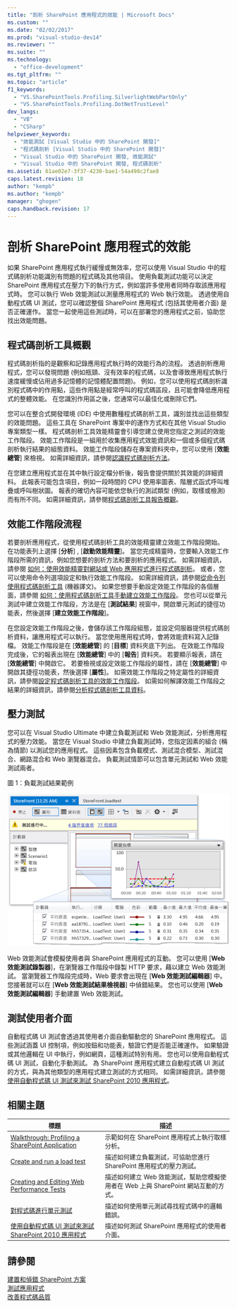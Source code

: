 ```yaml
---
title: "剖析 SharePoint 應用程式的效能 | Microsoft Docs"
ms.custom: ""
ms.date: "02/02/2017"
ms.prod: "visual-studio-dev14"
ms.reviewer: ""
ms.suite: ""
ms.technology: 
  - "office-development"
ms.tgt_pltfrm: ""
ms.topic: "article"
f1_keywords: 
  - "VS.SharePointTools.Profiling.SilverlightWebPartOnly"
  - "VS.SharePointTools.Profiling.DotNetTrustLevel"
dev_langs: 
  - "VB"
  - "CSharp"
helpviewer_keywords: 
  - "效能測試 [Visual Studio 中的 SharePoint 開發]"
  - "程式碼剖析 [Visual Studio 中的 SharePoint 開發]"
  - "Visual Studio 中的 SharePoint 開發, 效能測試"
  - "Visual Studio 中的 SharePoint 開發, 程式碼剖析"
ms.assetid: 61ae02e7-3f37-4230-bae1-54a498c2fae8
caps.latest.revision: 18
author: "kempb"
ms.author: "kempb"
manager: "ghogen"
caps.handback.revision: 17
---
```

# 剖析 SharePoint 應用程式的效能
  如果 SharePoint 應用程式執行緩慢或無效率，您可以使用 Visual Studio 中的程式碼剖析功能識別有問題的程式碼及其他項目。  使用負載測試功能可以決定 SharePoint 應用程式在壓力下的執行方式，例如當許多使用者同時存取該應用程式時。  您可以執行 Web 效能測試以測量應用程式的 Web 執行效能。  透過使用自動程式碼 UI 測試，您可以確認整個 SharePoint 應用程式 \(包括其使用者介面\) 是否正確運作。  當您一起使用這些測試時，可以在部署您的應用程式之前，協助您找出效能問題。  
  
## 程式碼剖析工具概觀  
 程式碼剖析指的是觀察和記錄應用程式執行時的效能行為的流程。  透過剖析應用程式，您可以發現問題 \(例如瓶頸、沒有效率的程式碼，以及會導致應用程式執行速度緩慢或佔用過多記憶體的記憶體配置問題\)。  例如，您可以使用程式碼剖析識別程式碼中的作用點，這些作用點是經常呼叫的程式碼區段，且可能會降低應用程式的整體效能。  在您識別作用區之後，您通常可以最佳化或刪除它們。  
  
 您可以在整合式開發環境 \(IDE\) 中使用數種程式碼剖析工具，識別並找出這些類型的效能問題。  這些工具在 SharePoint 專案中的運作方式和在其他 Visual Studio 專案類型一樣。  程式碼剖析工具效能精靈會引導您建立使用您指定之測試的效能工作階段。  效能工作階段是一組用於收集應用程式效能資訊和一個或多個程式碼剖析執行結果的組態資料。  效能工作階段儲存在專案資料夾中，您可以使用 \[**效能總管**\] 來檢視。  如需詳細資訊，請參閱[認識程式碼剖析方法](../profiling/understanding-performance-collection-methods.md)。  
  
 在您建立應用程式並在其中執行設定檔分析後，報告會提供關於其效能的詳細資料。  此報表可能包含項目，例如一段時間的 CPU 使用率圖表、階層式函式呼叫堆疊或呼叫樹狀圖。  報表的確切內容可能依您執行的測試類型 \(例如，取樣或檢測\) 而有所不同。  如需詳細資訊，請參閱[程式碼剖析工具報告概觀](http://go.microsoft.com/fwlink/?LinkId=224689)。  
  
## 效能工作階段流程  
 若要剖析應用程式，從使用程式碼剖析工具的效能精靈建立效能工作階段開始。  在功能表列上選擇 \[**分析**\] , \[**啟動效能精靈**\]。  當您完成精靈時，您要輸入效能工作階段所需的資訊，例如您想要的剖析方法和要剖析的應用程式。  如需詳細資訊，請參閱 [如何：使用效能精靈對網站或 Web 應用程式進行程式碼剖析](http://go.microsoft.com/fwlink/?LinkId=224692)。  或者，您可以使用命令列選項設定和執行效能工作階段。  如需詳細資訊，請參閱[從命令列使用程式碼剖析工具](http://go.microsoft.com/fwlink/?LinkId=224703) \(機器譯文\)。  如果您想要手動設定效能工作階段的各個層面，請參閱 [如何：使用程式碼剖析工具手動建立效能工作階段](http://go.microsoft.com/fwlink/?LinkId=224691)。  您也可以從單元測試中建立效能工作階段，方法是在 \[**測試結果**\] 視窗中，開啟單元測試的捷徑功能表，然後選擇 \[**建立效能工作階段**\]。  
  
 在您設定效能工作階段之後，會儲存該工作階段組態，並設定伺服器提供程式碼剖析資料，讓應用程式可以執行。  當您使用應用程式時，會將效能資料寫入記錄檔。  效能工作階段是在 \[**效能總管**\] 的 \[**目標**\] 資料夾底下列出。  在效能工作階段完成後，它的報表出現在 \[**效能總管**\] 中的 \[**報告**\] 資料夾。  若要顯示報表，請在 \[**效能總管**\] 中開啟它。  若要檢視或設定效能工作階段的屬性，請在 \[**效能總管**\] 中開啟其捷徑功能表，然後選擇 \[**屬性**\]。  如需效能工作階段之特定屬性的詳細資訊，請參閱[設定程式碼剖析工具的效能工作階段](http://go.microsoft.com/fwlink/?LinkId=224694)。  如需如何解譯效能工作階段之結果的詳細資訊，請參閱[分析程式碼剖析工具資料](http://go.microsoft.com/fwlink/?LinkId=224704)。  
  
## 壓力測試  
 您可以在 Visual Studio Ultimate 中建立負載測試和 Web 效能測試，分析應用程式的壓力效能。  當您在 Visual Studio 中建立負載測試時，您指定因素的組合 \(稱為情節\) 以測試您的應用程式。  這些因素包含負載模式、測試混合模型、測試混合、網路混合和 Web 瀏覽器混合。  負載測試情節可以包含單元測試和 Web 效能測試兩者。  
  
 圖 1：負載測試結果範例  
  
 ![執行負載測試圖形檢視](../sharepoint/media/load-webgraphs.png "執行負載測試圖形檢視")  
  
 Web 效能測試會模擬使用者與 SharePoint 應用程式的互動。  您可以使用 \[**Web 效能測試錄製器**\]，在瀏覽器工作階段中錄製 HTTP 要求，藉以建立 Web 效能測試。  當瀏覽器工作階段完成時，Web 要求會出現在 \[**Web 效能測試編輯器**\] 中。  您接著就可以在 \[**Web 效能測試結果檢視器**\] 中偵錯結果。  您也可以使用 \[**Web 效能測試編輯器**\] 手動建置 Web 效能測試。  
  
## 測試使用者介面  
 自動程式碼 UI 測試會透過其使用者介面自動驅動您的 SharePoint 應用程式。  這些測試涵蓋 UI 控制項，例如按鈕和功能表，驗證它們是否能正確運作。  如果驗證或其他邏輯在 UI 中執行，例如網頁，這種測試特別有用。  您也可以使用自動程式碼 UI 測試，自動化手動測試。  為 SharePoint 應用程式建立自動程式碼 UI 測試的方式，與為其他類型的應用程式建立測試的方式相同。  如需詳細資訊，請參閱[使用自動程式碼 UI 測試來測試 SharePoint 2010 應用程式](../test/testing-sharepoint-2010-applications-with-coded-ui-tests.md)。  
  
## 相關主題  
  
|標題|描述|  
|--------|--------|  
|[Walkthrough: Profiling a SharePoint Application](../sharepoint/walkthrough-profiling-a-sharepoint-application.md)|示範如何在 SharePoint 應用程式上執行取樣分析。|  
|[Create and run a load test](http://msdn.microsoft.com/zh-tw/7041cbcf-9ab1-4579-98ff-8f296aeaded4)|描述如何建立負載測試，可協助您進行 SharePoint 應用程式的壓力測試。|  
|[Creating and Editing Web Performance Tests](http://msdn.microsoft.com/zh-tw/8bf5f2a7-c693-47d6-9282-5946480151dc)|描述如何建立 Web 效能測試，幫助您模擬使用者在 Web 上與 SharePoint 網站互動的方式。|  
|[對程式碼進行單元測試](../test/unit-test-your-code.md)|描述如何使用單元測試尋找程式碼中的邏輯錯誤。|  
|[使用自動程式碼 UI 測試來測試 SharePoint 2010 應用程式](../test/testing-sharepoint-2010-applications-with-coded-ui-tests.md)|描述如何測試 SharePoint 應用程式的使用者介面。|  
  
## 請參閱  
 [建置和偵錯 SharePoint 方案](../sharepoint/building-and-debugging-sharepoint-solutions.md)   
 [測試應用程式](../Topic/Test%20apps%20early%20and%20often.md)   
 [改善程式碼品質](../test/improve-code-quality.md)  
  
  